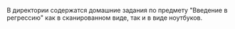 В директории содержатся домашние задания по предмету "Введение в регрессию" как в сканированном виде, так и в виде ноутбуков.
